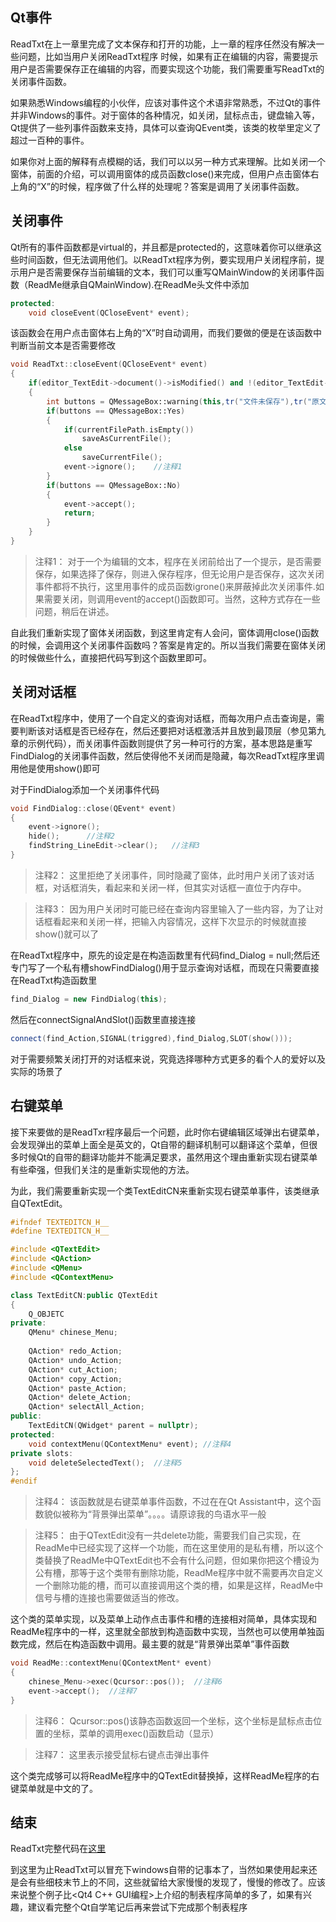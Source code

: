 ## Qt事件

ReadTxt在上一章里完成了文本保存和打开的功能，上一章的程序任然没有解决一些问题，比如当用户关闭ReadTxt程序 时候，如果有正在编辑的内容，需要提示用户是否需要保存正在编辑的内容，而要实现这个功能，我们需要重写ReadTxt的关闭事件函数。

如果熟悉Windows编程的小伙伴，应该对事件这个术语非常熟悉，不过Qt的事件并非Windows的事件。对于窗体的各种情况，如关闭，鼠标点击，键盘输入等，Qt提供了一些列事件函数来支持，具体可以查询QEvent类，该类的枚举里定义了超过一百种的事件。

如果你对上面的解释有点模糊的话，我们可以以另一种方式来理解。比如关闭一个窗体，前面的介绍，可以调用窗体的成员函数close()来完成，但用户点击窗体右上角的“X”的时候，程序做了什么样的处理呢？答案是调用了关闭事件函数。

## 关闭事件

Qt所有的事件函数都是virtual的，并且都是protected的，这意味着你可以继承这些时间函数，但无法调用他们。以ReadTxt程序为例，要实现用户关闭程序前，提示用户是否需要保存当前编辑的文本，我们可以重写QMainWindow的关闭事件函数（ReadMe继承自QMainWindow).在ReadMe头文件中添加
```c++
protected:
    void closeEvent(QCloseEvent* event);
```

该函数会在用户点击窗体右上角的“X”时自动调用，而我们要做的便是在该函数中判断当前文本是否需要修改
```c++
void ReadTxt::closeEvent(QCloseEvent* event)
{
    if(editor_TextEdit->document()->isModified() and !(editor_TextEdit->toPlainText().isEmpty()))
    {
        int buttons = QMessageBox::warning(this,tr("文件未保存"),tr("原文件尚未保存，是否需要保存？"),    QMessageBox::Yes|QMessageBox::No);
        if(buttons == QMessageBox::Yes)
        {
            if(currentFilePath.isEmpty())
                saveAsCurrentFile();
            else
                saveCurrentFile();
            event->ignore();    //注释1
        }
        if(buttons == QMessageBox::No)
        {
            event->accept();    
            return;
        }
    }
}
```
>注释1： 对于一个为编辑的文本，程序在关闭前给出了一个提示，是否需要保存，如果选择了保存，则进入保存程序，但无论用户是否保存，这次关闭事件都将不执行，这里用事件的成员函数igrone()来屏蔽掉此次关闭事件.如果需要关闭，则调用event的accept()函数即可。当然，这种方式存在一些问题，稍后在讲述。

自此我们重新实现了窗体关闭函数，到这里肯定有人会问，窗体调用close()函数的时候，会调用这个关闭事件函数吗？答案是肯定的。所以当我们需要在窗体关闭的时候做些什么，直接把代码写到这个函数里即可。

## 关闭对话框

在ReadTxt程序中，使用了一个自定义的查询对话框，而每次用户点击查询是，需要判断该对话框是否已经存在，然后还要把对话框激活并且放到最顶层（参见第九章的示例代码），而关闭事件函数则提供了另一种可行的方案，基本思路是重写FindDialog的关闭事件函数，然后使得他不关闭而是隐藏，每次ReadTxt程序里调用他是使用show()即可

对于FindDialog添加一个关闭事件代码
```c++
void FindDialog::close(QEvent* event)
{
    event->ignore();
    hide();      //注释2
    findString_LineEdit->clear();   //注释3
}
```

>注释2： 这里拒绝了关闭事件，同时隐藏了窗体，此时用户关闭了该对话框，对话框消失，看起来和关闭一样，但其实对话框一直位于内存中。

>注释3： 因为用户关闭时可能已经在查询内容里输入了一些内容，为了让对话框看起来和关闭一样，把输入内容情况，这样下次显示的时候就直接show()就可以了

在ReadTxt程序中，原先的设定是在构造函数里有代码find_Dialog = null;然后还专门写了一个私有槽showFindDialog()用于显示查询对话框，而现在只需要直接在ReadTxt构造函数里
```c++
find_Dialog = new FindDialog(this);
```
然后在connectSignalAndSlot()函数里直接连接
```c++
connect(find_Action,SIGNAL(triggred),find_Dialog,SLOT(show()));
```

对于需要频繁关闭打开的对话框来说，究竟选择哪种方式更多的看个人的爱好以及实际的场景了

## 右键菜单

接下来要做的是ReadTxr程序最后一个问题，此时你右键编辑区域弹出右键菜单，会发现弹出的菜单上面全是英文的，Qt自带的翻译机制可以翻译这个菜单，但很多时候Qt的自带的翻译功能并不能满足要求，虽然用这个理由重新实现右键菜单有些牵强，但我们关注的是重新实现他的方法。

为此，我们需要重新实现一个类TextEditCN来重新实现右键菜单事件，该类继承自QTextEdit。
```c++
#ifndef TEXTEDITCN_H__
#define TEXTEDITCN_H__

#include <QTextEdit>
#include <QAction>
#include <QMenu>
#include <QContextMenu>

class TextEditCN:public QTextEdit
{
    Q_OBJETC
private:
    QMenu* chinese_Menu;
 
    QAction* redo_Action;
    QAction* undo_Action;
    QAction* cut_Action;
    QAction* copy_Action;
    QAction* paste_Action;
    QAction* delete_Action;
    QAction* selectAll_Action;
public:
    TextEditCN(QWidget* parent = nullptr);
protected:
    void contextMenu(QContextMenu* event); //注释4
private slots:
    void deleteSelectedText();  //注释5
};
#endif
```
>注释4： 该函数就是右键菜单事件函数，不过在在Qt Assistant中，这个函数貌似被称为“背景弹出菜单”。。。。请原谅我的鸟语水平一般

>注释5： 由于QTextEdit没有一共delete功能，需要我们自己实现，在ReadMe中已经实现了这样一个功能，而在这里使用的是私有槽，所以这个类替换了ReadMe中QTextEdit也不会有什么问题，但如果你把这个槽设为公有槽，那等于这个类带有删除功能，ReadMe程序中就不需要再次自定义一个删除功能的槽，而可以直接调用这个类的槽，如果是这样，ReadMe中信号与槽的连接也需要做适当的修改。

这个类的菜单实现，以及菜单上动作点击事件和槽的连接相对简单，具体实现和ReadMe程序中的一样，这里就全部放到构造函数中实现，当然也可以使用单独函数完成，然后在构造函数中调用。最主要的就是“背景弹出菜单”事件函数
```c++
void ReadMe::contextMenu(QContextMent* event)
{
    chinese_Menu->exec(Qcursor::pos());  //注释6
    event->accept();  //注释7
}
```

>注释6： Qcursor::pos()该静态函数返回一个坐标，这个坐标是鼠标点击位置的坐标，菜单的调用exec()函数启动（显示）

>注释7： 这里表示接受鼠标右键点击弹出事件

这个类完成够可以将ReadMe程序中的QTextEdit替换掉，这样ReadMe程序的右键菜单就是中文的了。

## 结束

ReadTxt完整代码在[这里](https://github.com/jxf2008/ReadTxt)

到这里为止ReadTxt可以冒充下windows自带的记事本了，当然如果使用起来还是会有些细枝末节上的不同，这些就留给大家慢慢的发现了，慢慢的修改了。应该来说整个例子比<Qt4 C++ GUI编程>上介绍的制表程序简单的多了，如果有兴趣，建议看完整个Qt自学笔记后再来尝试下完成那个制表程序
